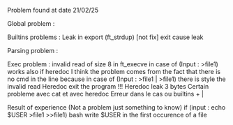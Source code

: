 Problem found at date 21/02/25

Global problem :

Builtins problems :
Leak in export (ft_strdup) [not fix]
exit cause leak

Parsing problem :

Exec problem :
invalid read of size 8 in ft_execve in case of (Input  : >file1) works also if heredoc
  I think the problem comes from the fact that there is no cmd in the line because in case of (Input : >file1 | >file1) there is style the invalid read
Heredoc exit the program !!!
Heredoc leak 3 bytes
Certain probleme avec cat et avec heredoc
Erreur dans le cas ou builtins + |

Result of experience (Not a problem just something to know)
  if (input : echo $USER >file1 >>file1)
    bash write $USER in the first occurence of a file
